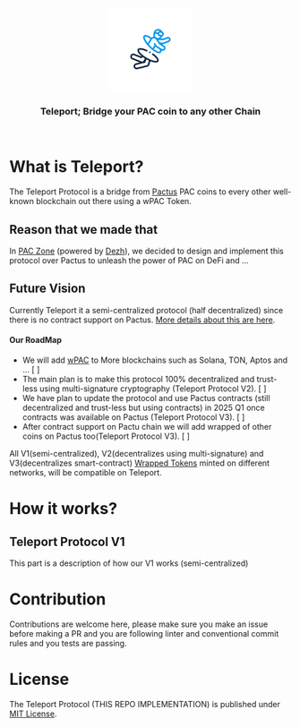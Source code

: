 <p align="center">
    <img alt="Teleport" src="./assets/teleport-transparent.png" width="150" height="150" />
</p>

<h3 align="center">
Teleport; Bridge your PAC coin to any other Chain
</h3>

<br/>

# What is Teleport?

The Teleport Protocol is a bridge from [Pactus](https://pactus.org) PAC coins to every other well-known blockchain out there using a wPAC Token.

## Reason that we made that

In [PAC Zone](https://github.com/PACZone) (powered by [Dezh](https://dezh.tech)), we decided to design and implement this protocol over Pactus to unleash the power of PAC on DeFi and ...

## Future Vision

Currently Teleport it a semi-centralized protocol (half decentralized) since there is no contract support on Pactus. [More details about this are here](#how-it-works).

#### Our RoadMap

- We will add [wPAC](https://github.com/PACZone/TeleWrapped) to More blockchains such as Solana, TON, Aptos and ... [ ]
- The main plan is to make this protocol 100% decentralized and trust-less using multi-signature cryptography (Teleport Protocol V2). [ ]
- We have plan to update the protocol and use Pactus contracts (still decentralized and trust-less but using contracts) in 2025 Q1 once contracts was available on Pactus (Teleport Protocol V3). [ ]
- After contract support on Pactu chain we will add wrapped of other coins on Pactus too(Teleport Protocol V3). [ ]

All V1(semi-centralized), V2(decentralizes using multi-signature) and V3(decentralizes smart-contract) [Wrapped Tokens](https://github.com/PACZone/TeleWrapped) minted on different networks, will be compatible on Teleport.

# How it works?

## Teleport Protocol V1

This part is a description of how our V1 works (semi-centralized)

<!-- TODO -->

# Contribution

Contributions are welcome here, please make sure you make an issue before making a PR and you are following linter and conventional commit rules and you tests are passing.

# License

The Teleport Protocol (THIS REPO IMPLEMENTATION) is published under [MIT License](./LICENSE).
